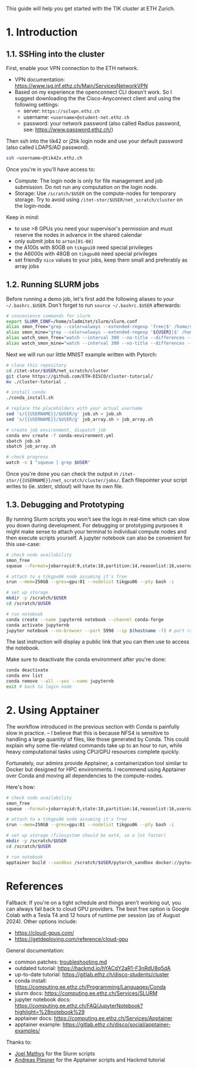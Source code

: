 This guide will help you get started with the TIK cluster at ETH Zurich.

# 1. Introduction

## 1.1. SSHing into the cluster

First, enable your VPN connection to the ETH network.

- VPN documentation: https://www.isg.inf.ethz.ch/Main/ServicesNetworkVPN
- Based on my experience the openconnect CLI doesn't work. So I suggest downloading the the Cisco-Anyconnect client and using the following settings:
	- server: `https://sslvpn.ethz.ch`
	- username: `<username>@student-net.ethz.ch`
	- password: your network password (also called Radius password, see: https://www.password.ethz.ch/)

Then ssh into the tik42 or j2tik login node and use your default password (also called LDAPS/AD password).

```bash
ssh <username>@tik42x.ethz.ch
```

Once you're in you'll have access to:

- Compute: The login node is only for file management and job submission. Do not run any computation on the login node.
- Storage: Use `/scratch/$USER` on the compute-nodes for temporary storage. Try to avoid using `/itet-stor/$USER/net_scratch/cluster` on the login-node.

Keep in mind:

- to use >8 GPUs you need your supervisor's permission and must reserve the nodes in advance in the shared calendar
- only submit jobs to `arton[01-08]`
- the A100s with 80GB on `tikgpu10` need special privileges
- the A6000s with 48GB on `tikgpu08` need special privileges
- set friendly `nice` values to your jobs, keep them small and preferably as array jobs

## 1.2. Running SLURM jobs

Before running a demo job, let's first add the following aliases to your `~/.bashrc.$USER`. Don't forget to run `source ~/.bashrc.$USER` afterwards:

```bash
# convenience commands for slurm
export SLURM_CONF=/home/sladmitet/slurm/slurm.conf
alias smon_free="grep --color=always --extended-regexp 'free|$' /home/sladmitet/smon.txt"
alias smon_mine="grep --color=always --extended-regexp '${USER}|$' /home/sladmitet/smon.txt"
alias watch_smon_free="watch --interval 300 --no-title --differences --color \"grep --color=always --extended-regexp 'free|$' /home/sladmitet/smon.txt\""
alias watch_smon_mine="watch --interval 300 --no-title --differences --color \"grep --color=always --extended-regexp '${USER}|$' /home/sladmitet/smon.txt\""
```

Next we will run our little MNIST example written with Pytorch:

```bash
# clone this repository
cd /itet-stor/$USER/net_scratch/cluster
git clone https://github.com/ETH-DISCO/cluster-tutorial/
mv ./cluster-tutorial .

# install conda
./conda_install.sh

# replace the placeholders with your actual username
sed 's/{{USERNAME}}/$USER/g' job.sh > job.sh
sed 's/{{USERNAME}}/$USER/g' job_array.sh > job_array.sh

# create job environment, dispatch job
conda env create -f conda-environment.yml
sbatch job.sh
sbatch job_array.sh

# check progress
watch -n 1 "squeue | grep $USER"
```

Once you're done you can check the output in `/itet-stor/{{USERNAME}}/net_scratch/cluster/jobs/`. Each filepointer your script writes to (ie. stderr, stdout) will have its own file.

## 1.3. Debugging and Prototyping

By running Slurm scripts you won't see the logs in real-time which can slow you down during development. For debugging or prototyping purposes it might make sense to attach your terminal to individual compute nodes and then execute scripts yourself. A jupyter notebook can also be convenient for this use-case:

```bash
# check node availability
smon_free
squeue --Format=jobarrayid:9,state:10,partition:14,reasonlist:16,username:10,tres-alloc:47,timeused:11,command:140,nodelist:20

# attach to a tikgpu06 node assuming it's free
srun --mem=250GB --gres=gpu:01 --nodelist tikgpu06 --pty bash -i

# set up storage
mkdir -p /scratch/$USER
cd /scratch/$USER

# run notebook
conda create --name jupyternb notebook --channel conda-forge
conda activate jupyternb
jupyter notebook --no-browser --port 5998 --ip $(hostname -f) # port range [5900-5999]
```

The last instruction will display a public link that you can then use to access the notebook.

Make sure to deactivate the conda environment after you're done:

```bash
conda deactivate
conda env list
conda remove --all --yes --name jupyternb
exit # back to login node
```

# 2. Using Apptainer

The workflow introduced in the previous section with Conda is painfully slow in practice. – I believe that this is because NFS4 is sensitive to handling a large quantity of files, like those generated by Conda. This could explain why some file-related commands take up to an hour to run, while heavy computational tasks using CPU/GPU resources complete quickly.

Fortunately, our admins provide Apptainer, a containerization tool similar to Docker but designed for HPC environments. I recommend using Apptainer over Conda and moving all dependencies to the compute-nodes.

Here's how:

```bash
# check node availability
smon_free
squeue --Format=jobarrayid:9,state:10,partition:14,reasonlist:16,username:10,tres-alloc:47,timeused:11,command:140,nodelist:20

# attach to a tikgpu06 node assuming it's free
srun --mem=250GB --gres=gpu:01 --nodelist tikgpu06 --pty bash -i

# set up storage (filesystem should be ext4, so a lot faster)
mkdir -p /scratch/$USER
cd /scratch/$USER

# run notebook
apptainer build --sandbox /scratch/$USER/pytorch_sandbox docker://pytorch/pytorch:latest
```



# References

Fallback: If you're on a tight schedule and things aren't working out, you can always fall back to cloud GPU providers. The best free option is Google Colab with a Tesla T4 and 12 hours of runtime per session (as of August 2024). Other options include:

- https://cloud-gpus.com/
- https://getdeploying.com/reference/cloud-gpu

General documentation:

- common patches: [troubleshooting.md](./troubleshooting.md)
- outdated tutorial: https://hackmd.io/hYACdY2aR1-F3nRdU8q5dA
- up-to-date tutorial: https://gitlab.ethz.ch/disco-students/cluster
- conda install: https://computing.ee.ethz.ch/Programming/Languages/Conda
- slurm docs: https://computing.ee.ethz.ch/Services/SLURM
- jupyter notebook docs: https://computing.ee.ethz.ch/FAQ/JupyterNotebook?highlight=%28notebook%29
- apptainer docs: https://computing.ee.ethz.ch/Services/Apptainer
- apptainer example: https://gitlab.ethz.ch/disco/social/apptainer-examples/

Thanks to:

- [Joel Mathys](https://github.com/iJorl) for the Slurm scripts
- [Andreas Plesner](https://github.com/aplesner) for the Apptainer scripts and Hackmd tutorial
